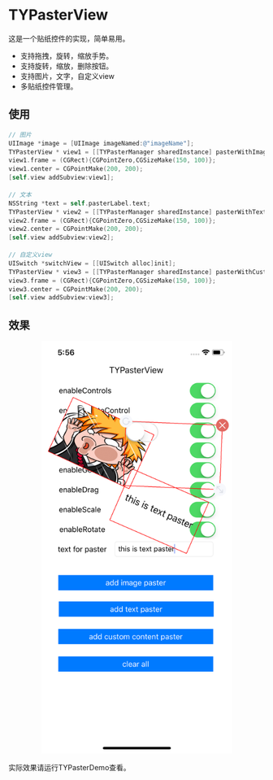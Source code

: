 # TYPasterView
这是一个贴纸控件的实现，简单易用。

- 支持拖拽，旋转，缩放手势。
- 支持旋转，缩放，删除按钮。
- 支持图片，文字，自定义view
- 多贴纸控件管理。



## 使用

``` objective-c
// 图片
UIImage *image = [UIImage imageNamed:@"imageName"];
TYPasterView * view1 = [[TYPasterManager sharedInstance] pasterWithImage:image];
view1.frame = (CGRect){CGPointZero,CGSizeMake(150, 100)};
view1.center = CGPointMake(200, 200);
[self.view addSubview:view1];

// 文本
NSString *text = self.pasterLabel.text;
TYPasterView * view2 = [[TYPasterManager sharedInstance] pasterWithText:text];
view2.frame = (CGRect){CGPointZero,CGSizeMake(150, 100)};
view2.center = CGPointMake(200, 200);
[self.view addSubview:view2];

// 自定义view
UISwitch *switchView = [[UISwitch alloc]init];
TYPasterView * view3 = [[TYPasterManager sharedInstance] pasterWithCustomeView:switchView];
view3.frame = (CGRect){CGPointZero,CGSizeMake(150, 100)};
view3.center = CGPointMake(200, 200);
[self.view addSubview:view3];
```



## 效果

<p align="center">
  <img src="screenshot/screenshot1.png" alt="screenshot1" width="375" height="812">
</p>

实际效果请运行TYPasterDemo查看。

